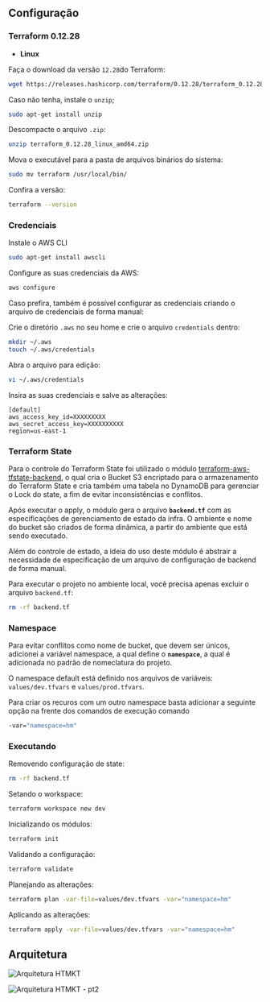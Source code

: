 ## Configuração

### Terraform 0.12.28

- **Linux**

Faça o download da versão `12.28`do Terraform:

```bash
wget https://releases.hashicorp.com/terraform/0.12.28/terraform_0.12.28_linux_amd64.zip
```

Caso não tenha, instale o `unzip`;
```bash
sudo apt-get install unzip
```

Descompacte o arquivo `.zip`:
```bash
unzip terraform_0.12.28_linux_amd64.zip
```

Mova o executável para a pasta de arquivos binários do sistema:
```bash
sudo mv terraform /usr/local/bin/
```

Confira a versão:
```bash
terraform --version 
```

### Credenciais

Instale o AWS CLI
```bash
sudo apt-get install awscli
```

Configure as suas credenciais da AWS:

```bash
aws configure
```

Caso prefira, também é possível configurar as credenciais criando o arquivo de credenciais de forma manual:

Crie o diretório `.aws` no seu home e crie o arquivo `credentials` dentro:
```bash
mkdir ~/.aws
touch ~/.aws/credentials
```

Abra o arquivo para edição:
```bash
vi ~/.aws/credentials
```

Insira as suas credenciais e salve as alterações:
```
[default]
aws_access_key_id=XXXXXXXXX
aws_secret_access_key=XXXXXXXXXX
region=us-east-1
```

### Terraform State

Para o controle do Terraform State foi utilizado o módulo [terraform-aws-tfstate-backend](https://github.com/cloudposse/terraform-aws-tfstate-backend), o qual cria o Bucket S3 encriptado para o armazenamento do Terraform State e cria também uma tabela no DynamoDB para gerenciar o Lock do state, a fim de evitar inconsistências e conflitos.

Após executar o apply, o módulo gera o arquivo **`backend.tf`** com as especificações de gerenciamento de estado da infra. O ambiente e nome do bucket são criados de forma dinâmica, a partir do ambiente que está sendo executado.

Além do controle de estado, a ideia do uso deste módulo é abstrair a necessidade de especificação de um arquivo de configuração de backend de forma manual.

Para executar o projeto no ambiente local, você precisa apenas excluir o arquivo `backend.tf`:

```bash
rm -rf backend.tf
```


### Namespace

Para evitar conflitos como nome de bucket, que devem ser únicos, adicionei a variável namespace, a qual define o **`namespace`**, a qual é adicionada no padrão de nomeclatura do projeto.

O namespace default está definido nos arquivos de variáveis: `values/dev.tfvars` e `values/prod.tfvars`.

Para criar os recuros com um outro namespace basta adicionar a seguinte opção na frente dos comandos de execução comando 

```bash
-var="namespace=hm"
```

### Executando

Removendo configuração de state:
```bash
rm -rf backend.tf
```

Setando o workspace:

```bash
terraform workspace new dev
```

Inicializando os módulos:

```bash
terraform init
```

Validando a configuração:

```bash
terraform validate
```

Planejando as alterações:

```bash
terraform plan -var-file=values/dev.tfvars -var="namespace=hm"
```

Aplicando as alterações:

```bash
terraform apply -var-file=values/dev.tfvars -var="namespace=hm"
```

## Arquitetura

![Arquitetura HTMKT](https://user-images.githubusercontent.com/22299426/85886829-21ae6280-b7bd-11ea-907f-a4b165a80952.png)

![Arquitetura HTMKT - pt2](https://user-images.githubusercontent.com/22299426/85935889-cc14ab80-b8cb-11ea-8e87-93d0b5af54e5.png)
